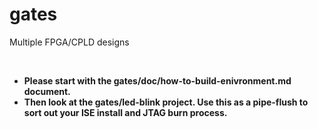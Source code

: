 # gates
Multiple FPGA/CPLD designs

<br>

<ul>

<li><b>Please start with the gates/doc/how-to-build-enivronment.md document.</b></li>
<li><b>Then look at the gates/led-blink project. Use this as a pipe-flush to sort out your ISE install and JTAG burn process.</b></li>

</ul>

